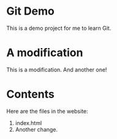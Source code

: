 # Git Demo

This is a demo project for me to learn Git.

# A modification

This is a modification. And another one!

# Contents

Here are the files in the website:

1. index.html
2. Another change.